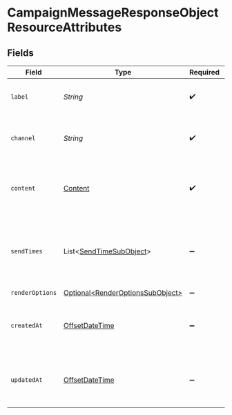 # CampaignMessageResponseObjectResourceAttributes


## Fields

| Field                                                                                     | Type                                                                                      | Required                                                                                  | Description                                                                               | Example                                                                                   |
| ----------------------------------------------------------------------------------------- | ----------------------------------------------------------------------------------------- | ----------------------------------------------------------------------------------------- | ----------------------------------------------------------------------------------------- | ----------------------------------------------------------------------------------------- |
| `label`                                                                                   | *String*                                                                                  | :heavy_check_mark:                                                                        | The label or name on the message                                                          |                                                                                           |
| `channel`                                                                                 | *String*                                                                                  | :heavy_check_mark:                                                                        | The channel the message is to be sent on                                                  |                                                                                           |
| `content`                                                                                 | [Content](../../models/components/Content.md)                                             | :heavy_check_mark:                                                                        | Additional attributes relating to the content of the message                              |                                                                                           |
| `sendTimes`                                                                               | List\<[SendTimeSubObject](../../models/components/SendTimeSubObject.md)>                  | :heavy_minus_sign:                                                                        | The list of appropriate Send Time Sub-objects associated with the message                 |                                                                                           |
| `renderOptions`                                                                           | [Optional\<RenderOptionsSubObject>](../../models/components/RenderOptionsSubObject.md)    | :heavy_minus_sign:                                                                        | N/A                                                                                       |                                                                                           |
| `createdAt`                                                                               | [OffsetDateTime](https://docs.oracle.com/javase/8/docs/api/java/time/OffsetDateTime.html) | :heavy_minus_sign:                                                                        | The datetime when the message was created                                                 | 2022-11-08T00:00:00+00:00                                                                 |
| `updatedAt`                                                                               | [OffsetDateTime](https://docs.oracle.com/javase/8/docs/api/java/time/OffsetDateTime.html) | :heavy_minus_sign:                                                                        | The datetime when the message was last updated                                            | 2022-11-08T00:00:00+00:00                                                                 |